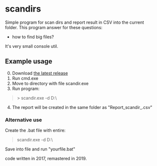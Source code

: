 # scandirs
Simple program for scan dirs and report result in CSV into the current folder. 
This program answer for these questions:
 - how to find big files?
 
 It's very small console util.
 
## Example usage
0. Download [the latest release](https://github.com/infnetdanpro/scandirs/releases)
1. Run cmd.exe
2. Move to directory with file scandir.exe
3. Run program: 
> \> scandir.exe -d D:\

4. The report will be created in the same folder as "Report_scandir_<timestamp>.csv"


### Alternative use
Create the .bat file with entire: 
> scandir.exe -d D:\ 

Save into file and run "yourfile.bat" 


code written in 2017, remastered in 2019.
